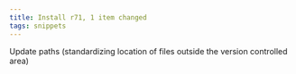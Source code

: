 ```yaml
---
title: Install r71, 1 item changed
tags: snippets
---
```


Update paths (standardizing location of files outside the version controlled area)
